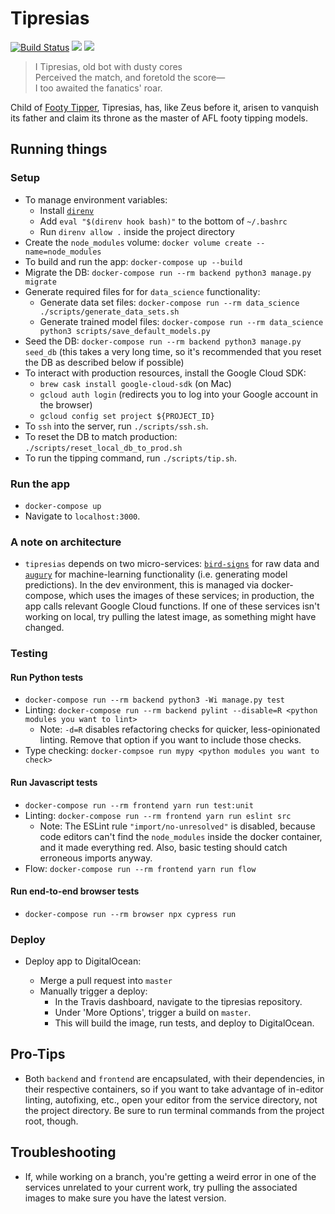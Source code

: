 # Tipresias

[![Build Status](https://travis-ci.com/tipresias/tipresias.svg?branch=master)](https://travis-ci.com/tipresias/tipresias)
<a href="https://codeclimate.com/github/tipresias/tipresias/maintainability"><img src="https://api.codeclimate.com/v1/badges/b6a40f7f72b307763b88/maintainability" /></a>
<a href="https://codeclimate.com/github/tipresias/tipresias/test_coverage"><img src="https://api.codeclimate.com/v1/badges/b6a40f7f72b307763b88/test_coverage" /></a>

> I Tipresias, old bot with dusty cores<br>
> Perceived the match, and foretold the score—<br>
> I too awaited the fanatics' roar.<br>

Child of [Footy Tipper](https://github.com/cfranklin11/footy-tipper), Tipresias, has, like Zeus before it, arisen to vanquish its father and claim its throne as the master of AFL footy tipping models.

## Running things

### Setup

- To manage environment variables:
  - Install [`direnv`](https://direnv.net/)
  - Add `eval "$(direnv hook bash)"` to the bottom of `~/.bashrc`
  - Run `direnv allow .` inside the project directory
- Create the `node_modules` volume: `docker volume create --name=node_modules`
- To build and run the app: `docker-compose up --build`
- Migrate the DB: `docker-compose run --rm backend python3 manage.py migrate`
- Generate required files for for `data_science` functionality:
  - Generate data set files: `docker-compose run --rm data_science ./scripts/generate_data_sets.sh`
  - Generate trained model files: `docker-compose run --rm data_science python3 scripts/save_default_models.py`
- Seed the DB: `docker-compose run --rm backend python3 manage.py seed_db` (this takes a very long time, so it's recommended that you reset the DB as described below if possible)
- To interact with production resources, install the Google Cloud SDK:
  - `brew cask install google-cloud-sdk` (on Mac)
  - `gcloud auth login` (redirects you to log into your Google account in the browser)
  - `gcloud config set project ${PROJECT_ID}`
- To `ssh` into the server, run `./scripts/ssh.sh`.
- To reset the DB to match production: `./scripts/reset_local_db_to_prod.sh`
- To run the tipping command, run `./scripts/tip.sh`.

### Run the app

- `docker-compose up`
- Navigate to `localhost:3000`.

### A note on architecture

- `tipresias` depends on two micro-services: [`bird-signs`](https://github.com/tipresias/bird-signs) for raw data and [`augury`](https://github.com/tipresias/augury) for machine-learning functionality (i.e. generating model predictions). In the dev environment, this is managed via docker-compose, which uses the images of these services; in production, the app calls relevant Google Cloud functions. If one of these services isn't working on local, try pulling the latest image, as something might have changed.

### Testing

#### Run Python tests

- `docker-compose run --rm backend python3 -Wi manage.py test`
- Linting: `docker-compose run --rm backend pylint --disable=R <python modules you want to lint>`
  - Note: `-d=R` disables refactoring checks for quicker, less-opinionated linting. Remove that option if you want to include those checks.
- Type checking: `docker-compsoe run mypy <python modules you want to check>`

#### Run Javascript tests

- `docker-compose run --rm frontend yarn run test:unit`
- Linting: `docker-compose run --rm frontend yarn run eslint src`
  - Note: The ESLint rule `"import/no-unresolved"` is disabled, because code editors can't find the `node_modules` inside the docker container, and it made everything red. Also, basic testing should catch erroneous imports anyway.
- Flow: `docker-compose run --rm frontend yarn run flow`

#### Run end-to-end browser tests

- `docker-compose run --rm browser npx cypress run`

### Deploy

- Deploy app to DigitalOcean:

  - Merge a pull request into `master`
  - Manually trigger a deploy:
    - In the Travis dashboard, navigate to the tipresias repository.
    - Under 'More Options', trigger a build on `master`.
    - This will build the image, run tests, and deploy to DigitalOcean.

## Pro-Tips

- Both `backend` and `frontend` are encapsulated, with their dependencies, in their respective containers, so if you want to take advantage of in-editor linting, autofixing, etc., open your editor from the service directory, not the project directory. Be sure to run terminal commands from the project root, though.

## Troubleshooting

- If, while working on a branch, you're getting a weird error in one of the services unrelated to your current work, try pulling the associated images to make sure you have the latest version.
